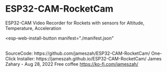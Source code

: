# ESP32-CAM-RocketCam
ESP32-CAM Video Recorder for Rockets with sensors for Altitude, Temperature, Acceleration





<script
  type="module"
  src="https://unpkg.com/esp-web-tools@8.0.1/dist/web/install-button.js?module"
></script>

<esp-web-install-button
  manifest="./manifest.json"
></esp-web-install-button>
     
<br>     
SourceCode: https://github.com/jameszah/ESP32-CAM-RocketCam/  
One-Click Installer: https://jameszah.github.io/ESP32-CAM-RocketCam/  
James Zahary - Aug 28, 2022  
Free coffee <a href="https://ko-fi.com/jameszah">https://ko-fi.com/jameszah/</a>


